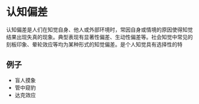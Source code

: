 # 认知偏差

认知偏差是人们在知觉自身、他人或外部环境时，常因自身或情境的原因使得知觉结果出现失真的现象。典型表现有显著性偏差、生动性偏差等。社会知觉中常见的刻板印象、晕轮效应等均为某种形式的知觉偏差。是个人知觉具有选择性的特

## 例子

* 盲人摸象
* 管中窥豹
* 达克效应
